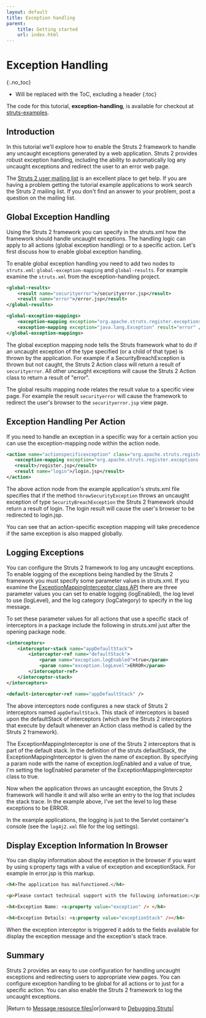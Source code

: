 ```yaml
---
layout: default
title: Exception handling
parent:
    title: Getting started
    url: index.html
---
```


# Exception Handling
{:.no_toc}

* Will be replaced with the ToC, excluding a header
{:toc}

The code for this tutorial, **exception-handling**, is available for checkout at [struts-examples](https://github.com/apache/struts-examples).

## Introduction

In this tutorial we'll explore how to enable the Struts 2 framework to handle any uncaught exceptions generated 
by a web application. Struts 2 provides robust exception handling, including the ability to automatically log any 
uncaught exceptions and redirect the user to an error web page.

The [Struts 2 user mailing list](http://struts.apache.org/mail) is an excellent place to get help. If you are having 
a problem getting the tutorial example applications to work search the Struts 2 mailing list. If you don't find 
an answer to your problem, post a question on the mailing list.

## Global Exception Handling

Using the Struts 2 framework you can specify in the struts.xml how the framework should handle uncaught exceptions. 
The handling logic can apply to all actions (global exception handling) or to a specific action. Let's first discuss
how to enable global exception handling.

To enable global exception handling you need to add two nodes to `struts.xml`: `global-exception-mapping` 
and `global-results`. For example examine the `struts.xml` from the exception-handling project.

```xml
<global-results>
    <result name="securityerror">/securityerror.jsp</result>
    <result name="error">/error.jsp</result>
</global-results>

<global-exception-mappings>
    <exception-mapping exception="org.apache.struts.register.exceptions.SecurityBreachException" result="securityerror" />
    <exception-mapping exception="java.lang.Exception" result="error" />
</global-exception-mappings>
```

The global exception mapping node tells the Struts framework what to do if an uncaught exception of the type specified 
(or a child of that type) is thrown by the application. For example if a SecurityBreachException is thrown but 
not caught, the Struts 2 Action class will return a result of `securityerror`. All other uncaught exceptions will cause 
the Struts 2 Action class to return a result of "error".

The global results mapping node relates the result value to a specific view page. For example the result `securityerror`
will cause the framework to redirect the user's browser to the `securityerror.jsp` view page.

## Exception Handling Per Action

If you need to handle an exception in a specific way for a certain action you can use the exception-mapping node within 
the action node.

```xml
<action name="actionspecificexception" class="org.apache.struts.register.action.Register" method="throwSecurityException">
   <exception-mapping exception="org.apache.struts.register.exceptions.SecurityBreachException" result="login" />
   <result>/register.jsp</result>
   <result name="login">/login.jsp</result>
</action>
```

The above action node from the example application's struts.xml file specifies that if the method `throwSecurityException`
throws an uncaught exception of type `SecurityBreachException` the Struts 2 framework should return a result of login. 
The login result will cause the user's browser to be redirected to login.jsp.

You can see that an action-specific exception mapping will take precedence if the same exception is also mapped globally.

## Logging Exceptions

You can configure the Struts 2 framework to log any uncaught exceptions. To enable logging of the exceptions being 
handled by the Struts 2 framework you must specify some parameter values in struts.xml. If you examine 
the [ExceptionMappingInterceptor class API](https://struts.apache.org/maven/struts2-core/apidocs/com/opensymphony/xwork2/interceptor/ExceptionMappingInterceptor) 
there are three parameter values you can set to enable logging (logEnabled), the log level to use (logLevel), 
and the log category (logCategory) to specify in the log message.

To set these parameter values for all actions that use a specific stack of interceptors in a package include
the following in struts.xml just after the opening package node.

```xml
<interceptors>
    <interceptor-stack name="appDefaultStack">
        <interceptor-ref name="defaultStack">
            <param name="exception.logEnabled">true</param>
            <param name="exception.logLevel">ERROR</param>
        </interceptor-ref>
    </interceptor-stack>
</interceptors>

<default-interceptor-ref name="appDefaultStack" />
```

The above interceptors node configures a new stack of Struts 2 interceptors named `appDefaultStack`. This stack 
of interceptors is based upon the defaultStack of interceptors (which are the Struts 2 interceptors that execute 
by default whenever an Action class method is called by the Struts 2 framework).

The ExceptionMappingInterceptor is one of the Struts 2 interceptors that is part of the default stack. In the definition 
of the struts defaultStack, the ExceptionMappingInterceptor is given the name of exception. By specifying a param node 
with the name of exception.logEnabled and a value of true, I'm setting the logEnabled parameter of the ExceptionMappingInterceptor class to true.

Now when the application throws an uncaught exception, the Struts 2 framework will handle it and will also write
an entry to the log that includes the stack trace. In the example above, I've set the level to log these exceptions 
to be ERROR.

In the example applications, the logging is just to the Servlet container's console (see the `log4j2.xml` file for 
the log settings).

## Display Exception Information In Browser

You can display information about the exception in the browser if you want by using s:property tags with a value 
of exception and exceptionStack. For example in error.jsp is this markup.

```html
<h4>The application has malfunctioned.</h4>

<p>Please contact technical support with the following information:</p> 

<h4>Exception Name: <s:property value="exception" /> </h4>

<h4>Exception Details: <s:property value="exceptionStack" /></h4> 
```

When the exception interceptor is triggered it adds to the fields available for display the exception message 
and the exception's stack trace.

## Summary

Struts 2 provides an easy to use configuration for handling uncaught exceptions and redirecting users to appropriate 
view pages. You can configure exception handling to be global for all actions or to just for a specific action. 
You can also enable the Struts 2 framework to log the uncaught exceptions.

|Return to [Message resource files](message-resource-files)|or|onward to [Debugging Struts](debugging-struts)|
